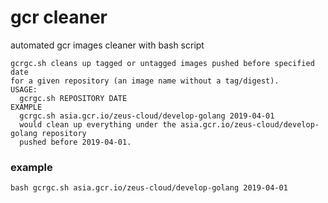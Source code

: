 # gcr cleaner
automated gcr images cleaner with bash script

```
gcrgc.sh cleans up tagged or untagged images pushed before specified date
for a given repository (an image name without a tag/digest).
USAGE:
  gcrgc.sh REPOSITORY DATE
EXAMPLE
  gcrgc.sh asia.gcr.io/zeus-cloud/develop-golang 2019-04-01
  would clean up everything under the asia.gcr.io/zeus-cloud/develop-golang repository
  pushed before 2019-04-01.
```
  
  ### example
  ```bash gcrgc.sh asia.gcr.io/zeus-cloud/develop-golang 2019-04-01```
